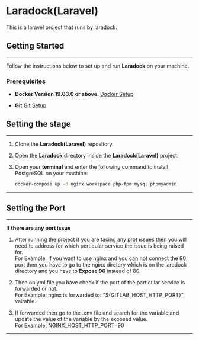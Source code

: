 # Laradock(Laravel)

This is a laravel project that runs by laradock.


## Getting Started

-------------------------

Follow the instructions below to set up and run **Laradock** on your machine.

### Prerequisites

- **Docker Version 19.03.0 or above.** [Docker Setup](https://docs.docker.com/engine/install/ubuntu/)

- **Git** [Git Setup](https://git-scm.com/book/en/v2/Getting-Started-Installing-Git)

## Setting the stage

-------------------------

1. Clone the **Laradock(Laravel)** repository.


2. Open the **Laradock** directory inside the **Laradock(Laravel)** project.


3. Open your **terminal** and enter the following command to install PostgreSQL on your machine:
    
    ```bash
    docker-compose up -d nginx workspace php-fpm mysql phpmyadmin
    ```


-------------------------

## Setting the Port

-------------------------
**If there are any port issue**

1. After running the project if you are facing any prot issues then you will need to address for which perticular service the issue is being raised for. <br>For Example: If you want to use nginx and you can not connect the 80 port then you have to go to the nginx diretory which is on the laradock directory and you have to **Expose 90** instead of 80.


2. Then on yml file you have check if the port of the particular service is forwarded or not. <br>For Example: nginx is forwarded to: "${GITLAB_HOST_HTTP_PORT}" vairable.

3. If forwarded then go to the .env file and search for the variable and update the value of the variable by the exposed value. <br>For Example: NGINX_HOST_HTTP_PORT=90

-------------------------



